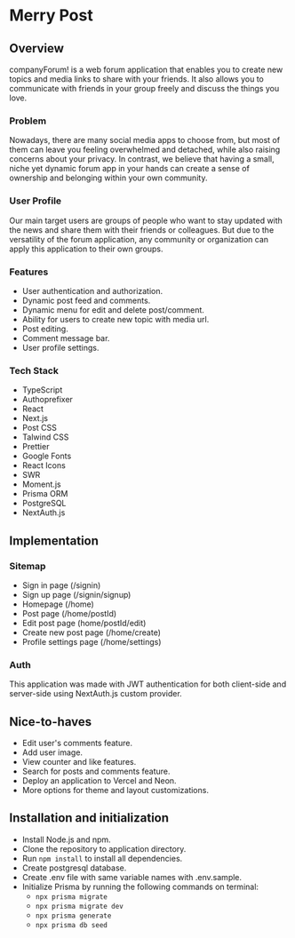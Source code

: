 # Merry Post

## Overview

companyForum! is a web forum application that enables you to create new topics and media links to share with your friends. It also allows you to communicate with friends in your group freely and discuss the things you love.

### Problem

Nowadays, there are many social media apps to choose from, but most of them can leave you feeling overwhelmed and detached, while also raising concerns about your privacy. In contrast, we believe that having a small, niche yet dynamic forum app in your hands can create a sense of ownership and belonging within your own community.

### User Profile

Our main target users are groups of people who want to stay updated with the news and share them with their friends or colleagues. But due to the versatility of the forum application, any community or organization can apply this application to their own groups.

### Features

- User authentication and authorization.
- Dynamic post feed and comments.
- Dynamic menu for edit and delete post/comment.
- Ability for users to create new topic with media url.
- Post editing.
- Comment message bar.
- User profile settings.

### Tech Stack

- TypeScript
- Authoprefixer
- React
- Next.js
- Post CSS
- Talwind CSS
- Prettier
- Google Fonts
- React Icons
- SWR
- Moment.js
- Prisma ORM
- PostgreSQL
- NextAuth.js

## Implementation

### Sitemap

- Sign in page (/signin)
- Sign up page (/signin/signup)
- Homepage (/home)
- Post page (/home/postId)
- Edit post page (home/postId/edit)
- Create new post page (/home/create)
- Profile settings page (/home/settings)

### Auth

This application was made with JWT authentication for both client-side and server-side using NextAuth.js custom provider.

## Nice-to-haves

- Edit user's comments feature.
- Add user image.
- View counter and like features.
- Search for posts and comments feature.
- Deploy an application to Vercel and Neon.
- More options for theme and layout customizations.

## Installation and initialization

- Install Node.js and npm.
- Clone the repository to application directory.
- Run `npm install` to install all dependencies.
- Create postgresql database.
- Create .env file with same variable names with .env.sample.
- Initialize Prisma by running the following commands on terminal:
  - `npx prisma migrate`
  - `npx prisma migrate dev`
  - `npx prisma generate`
  - `npx prisma db seed`
